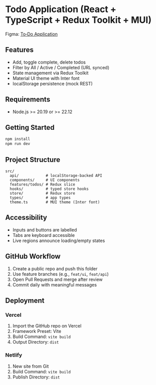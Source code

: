 # Todo Application (React + TypeScript + Redux Toolkit + MUI)

Figma: [To‑Do Application](https://www.figma.com/design/JcXWZP8aP2wo6NvRFGmbGc/To-Do-Application?node-id=0-1&t=9X32BSCEjZHpUdDi-1)

## Features
- Add, toggle complete, delete todos
- Filter by All / Active / Completed (URL synced)
- State management via Redux Toolkit
- Material UI theme with Inter font
- localStorage persistence (mock REST)

## Requirements
- Node.js >= 20.19 or >= 22.12

## Getting Started
```bash
npm install
npm run dev
```

## Project Structure
```
src/
  api/            # localStorage-backed API
  components/     # UI components
  features/todos/ # Redux slice
  hooks/          # typed store hooks
  store/          # Redux store
  types/          # app types
  theme.ts        # MUI theme (Inter font)
```

## Accessibility
- Inputs and buttons are labelled
- Tabs are keyboard accessible
- Live regions announce loading/empty states

## GitHub Workflow
1. Create a public repo and push this folder
2. Use feature branches (e.g., `feat/ui`, `feat/api`)
3. Open Pull Requests and merge after review
4. Commit daily with meaningful messages

## Deployment
### Vercel
1. Import the GitHub repo on Vercel
2. Framework Preset: Vite
3. Build Command: `vite build`
4. Output Directory: `dist`

### Netlify
1. New site from Git
2. Build Command: `vite build`
3. Publish Directory: `dist`

